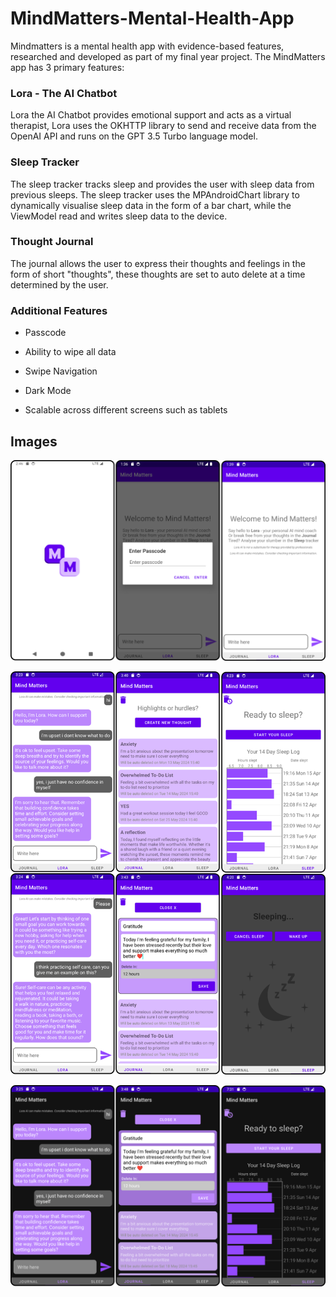 # MindMatters-Mental-Health-App
Mindmatters is a mental health app with evidence-based features, researched and developed as part of my final year project.
The MindMatters app has 3 primary features:

### Lora - The AI Chatbot

Lora the AI Chatbot provides emotional support and acts as a virtual therapist, Lora uses the OKHTTP library to send and receive data from the OpenAI API and runs on the GPT 3.5 Turbo language model. 

### Sleep Tracker

The sleep tracker tracks sleep and provides the user with sleep data from previous sleeps. The sleep tracker uses the MPAndroidChart library to dynamically visualise sleep data in the form of a bar chart, while the ViewModel read and writes sleep data to the device.

### Thought Journal

The journal allows the user to express their thoughts and feelings in the form of short "thoughts", these thoughts are set to auto delete at a time determined by the user. 

### Additional Features

- Passcode 

- Ability to wipe all data

- Swipe Navigation

- Dark Mode

- Scalable across different screens such as tablets

## Images


![MindMatters App Screenshot](Images/Further_Features.png)

![MindMatters App Screenshot](Images/Feature_Images.png)

![MindMatters App Screenshot](Images/Dark_Mode.png)

